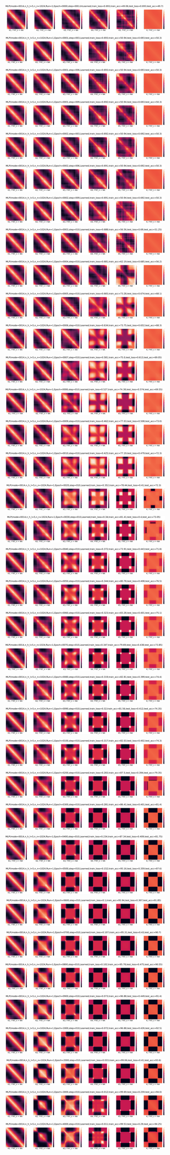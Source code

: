 <p align="center"> <img src= '../all_figs/MLP(mode=0014,n_h_l=5,n_n=1024,Run=1,Epoch=0000,step=000,UnLearned,train_loss=0.693,train_acc=49.06,test_loss=0.693,test_acc=49.7).png' /> </p>
<p align="center"> <img src= '../all_figs/MLP(mode=0014,n_h_l=5,n_n=1024,Run=1,Epoch=0001,step=003,Learned,train_loss=0.693,train_acc=50.94,test_loss=0.693,test_acc=50.3).png' /> </p>
<p align="center"> <img src= '../all_figs/MLP(mode=0014,n_h_l=5,n_n=1024,Run=1,Epoch=0001,step=006,Learned,train_loss=0.693,train_acc=50.94,test_loss=0.693,test_acc=50.3).png' /> </p>
<p align="center"> <img src= '../all_figs/MLP(mode=0014,n_h_l=5,n_n=1024,Run=1,Epoch=0001,step=009,Learned,train_loss=0.692,train_acc=50.94,test_loss=0.693,test_acc=50.3).png' /> </p>
<p align="center"> <img src= '../all_figs/MLP(mode=0014,n_h_l=5,n_n=1024,Run=1,Epoch=0002,step=003,Learned,train_loss=0.692,train_acc=50.94,test_loss=0.692,test_acc=50.3).png' /> </p>
<p align="center"> <img src= '../all_figs/MLP(mode=0014,n_h_l=5,n_n=1024,Run=1,Epoch=0002,step=006,Learned,train_loss=0.691,train_acc=50.94,test_loss=0.692,test_acc=50.3).png' /> </p>
<p align="center"> <img src= '../all_figs/MLP(mode=0014,n_h_l=5,n_n=1024,Run=1,Epoch=0002,step=009,Learned,train_loss=0.691,train_acc=50.94,test_loss=0.692,test_acc=50.3).png' /> </p>
<p align="center"> <img src= '../all_figs/MLP(mode=0014,n_h_l=5,n_n=1024,Run=1,Epoch=0003,step=010,Learned,train_loss=0.688,train_acc=56.56,test_loss=0.69,test_acc=51.25).png' /> </p>
<p align="center"> <img src= '../all_figs/MLP(mode=0014,n_h_l=5,n_n=1024,Run=1,Epoch=0004,step=010,Learned,train_loss=0.681,train_acc=62.19,test_loss=0.685,test_acc=56.2).png' /> </p>
<p align="center"> <img src= '../all_figs/MLP(mode=0014,n_h_l=5,n_n=1024,Run=1,Epoch=0005,step=010,Learned,train_loss=0.665,train_acc=73.28,test_loss=0.674,test_acc=68.1).png' /> </p>
<p align="center"> <img src= '../all_figs/MLP(mode=0014,n_h_l=5,n_n=1024,Run=1,Epoch=0006,step=010,Learned,train_loss=0.634,train_acc=73.75,test_loss=0.652,test_acc=68.3).png' /> </p>
<p align="center"> <img src= '../all_figs/MLP(mode=0014,n_h_l=5,n_n=1024,Run=1,Epoch=0007,step=010,Learned,train_loss=0.581,train_acc=75.0,test_loss=0.613,test_acc=69.05).png' /> </p>
<p align="center"> <img src= '../all_figs/MLP(mode=0014,n_h_l=5,n_n=1024,Run=1,Epoch=0008,step=010,Learned,train_loss=0.527,train_acc=74.38,test_loss=0.574,test_acc=69.55).png' /> </p>
<p align="center"> <img src= '../all_figs/MLP(mode=0014,n_h_l=5,n_n=1024,Run=1,Epoch=0009,step=010,Learned,train_loss=0.462,train_acc=77.03,test_loss=0.508,test_acc=73.0).png' /> </p>
<p align="center"> <img src= '../all_figs/MLP(mode=0014,n_h_l=5,n_n=1024,Run=1,Epoch=0010,step=010,Learned,train_loss=0.425,train_acc=77.19,test_loss=0.479,test_acc=72.3).png' /> </p>
<p align="center"> <img src= '../all_figs/MLP(mode=0014,n_h_l=5,n_n=1024,Run=1,Epoch=0020,step=010,Learned,train_loss=0.352,train_acc=78.44,test_loss=0.41,test_acc=72.3).png' /> </p>
<p align="center"> <img src= '../all_figs/MLP(mode=0014,n_h_l=5,n_n=1024,Run=1,Epoch=0030,step=010,Learned,train_loss=0.34,train_acc=81.41,test_loss=0.4,test_acc=73.05).png' /> </p>
<p align="center"> <img src= '../all_figs/MLP(mode=0014,n_h_l=5,n_n=1024,Run=1,Epoch=0040,step=010,Learned,train_loss=0.372,train_acc=73.91,test_loss=0.443,test_acc=71.8).png' /> </p>
<p align="center"> <img src= '../all_figs/MLP(mode=0014,n_h_l=5,n_n=1024,Run=1,Epoch=0050,step=010,Learned,train_loss=0.344,train_acc=80.78,test_loss=0.408,test_acc=76.5).png' /> </p>
<p align="center"> <img src= '../all_figs/MLP(mode=0014,n_h_l=5,n_n=1024,Run=1,Epoch=0060,step=010,Learned,train_loss=0.323,train_acc=83.28,test_loss=0.401,test_acc=75.1).png' /> </p>
<p align="center"> <img src= '../all_figs/MLP(mode=0014,n_h_l=5,n_n=1024,Run=1,Epoch=0070,step=010,Learned,train_loss=0.347,train_acc=79.69,test_loss=0.438,test_acc=73.85).png' /> </p>
<p align="center"> <img src= '../all_figs/MLP(mode=0014,n_h_l=5,n_n=1024,Run=1,Epoch=0080,step=010,Learned,train_loss=0.319,train_acc=82.81,test_loss=0.399,test_acc=74.4).png' /> </p>
<p align="center"> <img src= '../all_figs/MLP(mode=0014,n_h_l=5,n_n=1024,Run=1,Epoch=0090,step=010,Learned,train_loss=0.32,train_acc=81.56,test_loss=0.412,test_acc=74.35).png' /> </p>
<p align="center"> <img src= '../all_figs/MLP(mode=0014,n_h_l=5,n_n=1024,Run=1,Epoch=0100,step=010,Learned,train_loss=0.317,train_acc=82.03,test_loss=0.402,test_acc=74.3).png' /> </p>
<p align="center"> <img src= '../all_figs/MLP(mode=0014,n_h_l=5,n_n=1024,Run=1,Epoch=0200,step=010,Learned,train_loss=0.283,train_acc=87.5,test_loss=0.394,test_acc=79.35).png' /> </p>
<p align="center"> <img src= '../all_figs/MLP(mode=0014,n_h_l=5,n_n=1024,Run=1,Epoch=0300,step=010,Learned,train_loss=0.281,train_acc=86.41,test_loss=0.401,test_acc=81.4).png' /> </p>
<p align="center"> <img src= '../all_figs/MLP(mode=0014,n_h_l=5,n_n=1024,Run=1,Epoch=0400,step=010,Learned,train_loss=0.234,train_acc=87.34,test_loss=0.409,test_acc=81.75).png' /> </p>
<p align="center"> <img src= '../all_figs/MLP(mode=0014,n_h_l=5,n_n=1024,Run=1,Epoch=0500,step=010,Learned,train_loss=0.152,train_acc=95.16,test_loss=0.359,test_acc=87.6).png' /> </p>
<p align="center"> <img src= '../all_figs/MLP(mode=0014,n_h_l=5,n_n=1024,Run=1,Epoch=0600,step=010,Learned,train_loss=0.1,train_acc=95.94,test_loss=0.367,test_acc=91.85).png' /> </p>
<p align="center"> <img src= '../all_figs/MLP(mode=0014,n_h_l=5,n_n=1024,Run=1,Epoch=0700,step=010,Learned,train_loss=0.107,train_acc=95.31,test_loss=0.43,test_acc=90.7).png' /> </p>
<p align="center"> <img src= '../all_figs/MLP(mode=0014,n_h_l=5,n_n=1024,Run=1,Epoch=0800,step=010,Learned,train_loss=0.102,train_acc=95.78,test_loss=0.475,test_acc=90.55).png' /> </p>
<p align="center"> <img src= '../all_figs/MLP(mode=0014,n_h_l=5,n_n=1024,Run=1,Epoch=0900,step=010,Learned,train_loss=0.073,train_acc=96.88,test_loss=0.449,test_acc=91.4).png' /> </p>
<p align="center"> <img src= '../all_figs/MLP(mode=0014,n_h_l=5,n_n=1024,Run=1,Epoch=1000,step=010,Learned,train_loss=0.072,train_acc=96.88,test_loss=0.426,test_acc=92.5).png' /> </p>
<p align="center"> <img src= '../all_figs/MLP(mode=0014,n_h_l=5,n_n=1024,Run=1,Epoch=2000,step=010,Learned,train_loss=0.033,train_acc=99.06,test_loss=0.41,test_acc=93.6).png' /> </p>
<p align="center"> <img src= '../all_figs/MLP(mode=0014,n_h_l=5,n_n=1024,Run=1,Epoch=3000,step=010,Learned,train_loss=0.012,train_acc=99.69,test_loss=0.259,test_acc=94.0).png' /> </p>
<p align="center"> <img src= '../all_figs/MLP(mode=0014,n_h_l=5,n_n=1024,Run=1,Epoch=4000,step=010,Learned,train_loss=0.011,train_acc=99.53,test_loss=0.29,test_acc=94.25).png' /> </p>
